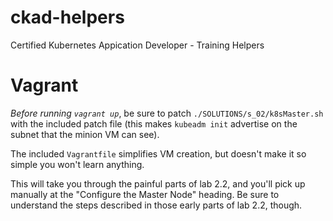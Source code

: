 # ckad-helpers
Certified Kubernetes Appication Developer - Training Helpers

# Vagrant

*Before running `vagrant up`*, be sure to patch `./SOLUTIONS/s_02/k8sMaster.sh` with the included patch file (this makes `kubeadm init` advertise on the subnet that the minion VM can see).

The included `Vagrantfile` simplifies VM creation, but doesn't make it so simple you won't learn anything.

This will take you through the painful parts of lab 2.2, and you'll pick up manually at the "Configure the Master Node" heading. Be sure to understand the steps described in those early parts of lab 2.2, though.
